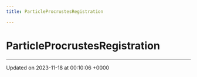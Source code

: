 ```yaml
---
title: ParticleProcrustesRegistration

---
```


# ParticleProcrustesRegistration





-------------------------------

Updated on 2023-11-18 at 00:10:06 +0000